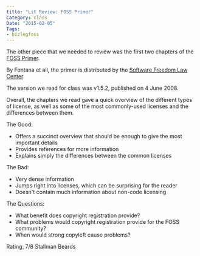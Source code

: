 ```yaml
---
title: "Lit Review: FOSS Primer"
Category: class
Date: "2015-02-05"
Tags:
- bizlegfoss
---
```


The other piece that we needed to review was the first two chapters of the [FOSS Primer][].

By Fontana et all, the primer is distributed by the [Software Freedom Law Center][SFLC].

The version we read for class was v1.5.2, published on 4 June 2008.

Overall, the chapters we read gave a quick overview of the different types of license,
as well as some of the most commonly-used licenses and the differences between them.

The Good:

- Offers a succinct overview that should be enough to give the most important details
- Provides references for more information
- Explains simply the differences between the common licenses

The Bad:

- Very dense information
- Jumps right into licenses, which can be surprising for the reader
- Doesn't contain much information about non-code licensing

The Questions:

- What benefit does copyright registration provide?
- What problems would copyright registration provide for the FOSS community?
- When would strong copyleft cause problems?

Rating: 7/8 Stallman Beards

[FOSS Primer]: http://bizlegfoss-ritigm.rhcloud.com/static/books/foss-primer.pdf
[SFLC]: http://www.softwarefreedom.org
